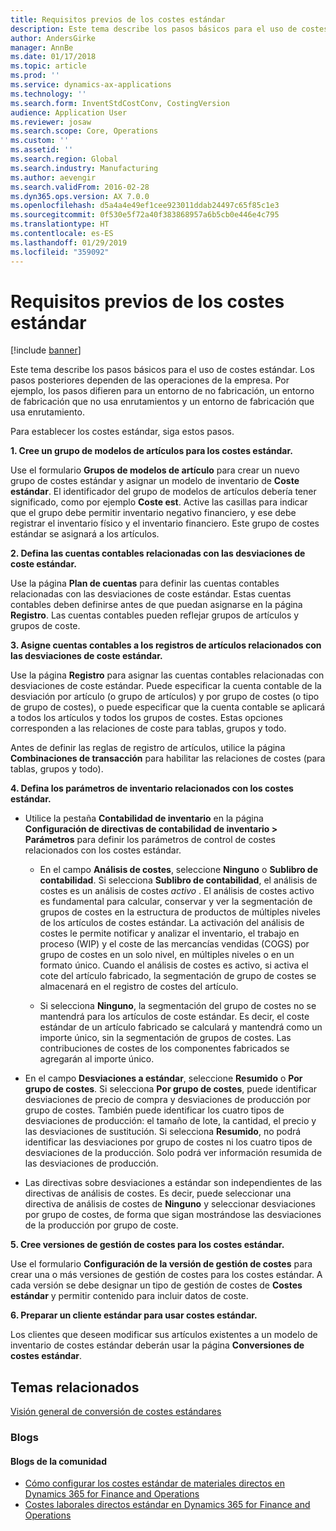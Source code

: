 ```yaml
---
title: Requisitos previos de los costes estándar
description: Este tema describe los pasos básicos para el uso de costes estándar.
author: AndersGirke
manager: AnnBe
ms.date: 01/17/2018
ms.topic: article
ms.prod: ''
ms.service: dynamics-ax-applications
ms.technology: ''
ms.search.form: InventStdCostConv, CostingVersion
audience: Application User
ms.reviewer: josaw
ms.search.scope: Core, Operations
ms.custom: ''
ms.assetid: ''
ms.search.region: Global
ms.search.industry: Manufacturing
ms.author: aevengir
ms.search.validFrom: 2016-02-28
ms.dyn365.ops.version: AX 7.0.0
ms.openlocfilehash: d5a4a4e49ef1cee923011ddab24497c65f85c1e3
ms.sourcegitcommit: 0f530e5f72a40f383868957a6b5cb0e446e4c795
ms.translationtype: HT
ms.contentlocale: es-ES
ms.lasthandoff: 01/29/2019
ms.locfileid: "359092"
---
```

# <a name="prerequisites-for-standard-costs"></a>Requisitos previos de los costes estándar

[!include [banner](../includes/banner.md)]

Este tema describe los pasos básicos para el uso de costes estándar. Los pasos posteriores dependen de las operaciones de la empresa. Por ejemplo, los pasos difieren para un entorno de no fabricación, un entorno de fabricación que no usa enrutamientos y un entorno de fabricación que usa enrutamiento. 

Para establecer los costes estándar, siga estos pasos.

**1. Cree un grupo de modelos de artículos para los costes estándar.**

Use el formulario **Grupos de modelos de artículo** para crear un nuevo grupo de costes estándar y asignar un modelo de inventario de **Coste estándar**. El identificador del grupo de modelos de artículos debería tener significado, como por ejemplo **Coste est**. Active las casillas para indicar que el grupo debe permitir inventario negativo financiero, y ese debe registrar el inventario físico y el inventario financiero. Este grupo de costes estándar se asignará a los artículos.

**2. Defina las cuentas contables relacionadas con las desviaciones de coste estándar.** 

Use la página **Plan de cuentas** para definir las cuentas contables relacionadas con las desviaciones de coste estándar. Estas cuentas contables deben definirse antes de que puedan asignarse en la página **Registro**. Las cuentas contables pueden reflejar grupos de artículos y grupos de coste.

**3. Asigne cuentas contables a los registros de artículos relacionados con las desviaciones de coste estándar.** 

Use la página **Registro** para asignar las cuentas contables relacionadas con desviaciones de coste estándar. Puede especificar la cuenta contable de la desviación por artículo (o grupo de artículos) y por grupo de costes (o tipo de grupo de costes), o puede especificar que la cuenta contable se aplicará a todos los artículos y todos los grupos de costes. Estas opciones corresponden a las relaciones de coste para tablas, grupos y todo. 

Antes de definir las reglas de registro de artículos, utilice la página **Combinaciones de transacción** para habilitar las relaciones de costes (para tablas, grupos y todo).

**4. Defina los parámetros de inventario relacionados con los costes estándar.** 

-  Utilice la pestaña **Contabilidad de inventario** en la página **Configuración de directivas de contabilidad de inventario > Parámetros** para definir los parámetros de control de costes relacionados con los costes estándar.

    -  En el campo **Análisis de costes**, seleccione **Ninguno** o **Sublibro de contabilidad**. Si selecciona **Sublibro de contabilidad**, el análisis de costes es un análisis de costes *activo* . El análisis de costes activo es fundamental para calcular, conservar y ver la segmentación de grupos de costes en la estructura de productos de múltiples niveles de los artículos de costes estándar. La activación del análisis de costes le permite notificar y analizar el inventario, el trabajo en proceso (WIP) y el coste de las mercancías vendidas (COGS) por grupo de costes en un solo nivel, en múltiples niveles o en un formato único. Cuando el análisis de costes es activo, si activa el cote del artículo fabricado, la segmentación de grupo de costes se almacenará en el registro de costes del artículo. 

    -  Si selecciona **Ninguno**, la segmentación del grupo de costes no se mantendrá para los artículos de coste estándar. Es decir, el coste estándar de un artículo fabricado se calculará y mantendrá como un importe único, sin la segmentación de grupos de costes. Las contribuciones de costes de los componentes fabricados se agregarán al importe único.

-  En el campo **Desviaciones a estándar**, seleccione **Resumido** o **Por grupo de costes**. Si selecciona **Por grupo de costes**, puede identificar desviaciones de precio de compra y desviaciones de producción por grupo de costes. También puede identificar los cuatro tipos de desviaciones de producción: el tamaño de lote, la cantidad, el precio y las desviaciones de sustitución. Si selecciona **Resumido**, no podrá identificar las desviaciones por grupo de costes ni los cuatro tipos de desviaciones de la producción. Solo podrá ver información resumida de las desviaciones de producción.

-  Las directivas sobre desviaciones a estándar son independientes de las directivas de análisis de costes. Es decir, puede seleccionar una directiva de análisis de costes de **Ninguno** y seleccionar desviaciones por grupo de costes, de forma que sigan mostrándose las desviaciones de la producción por grupo de coste.

**5. Cree versiones de gestión de costes para los costes estándar.** 

Use el formulario **Configuración de la versión de gestión de costes** para crear una o más versiones de gestión de costes para los costes estándar. A cada versión se debe designar un tipo de gestión de costes de **Costes estándar** y permitir contenido para incluir datos de coste.

**6. Preparar un cliente estándar para usar costes estándar.** 

Los clientes que deseen modificar sus artículos existentes a un modelo de inventario de costes estándar deberán usar la página **Conversiones de costes estándar**.


<a name="related-topics"></a>Temas relacionados
--------

[Visión general de conversión de costes estándares](standard-cost-conversion-overview.md)

### <a name="blogs"></a>Blogs

#### <a name="community-blogs"></a>Blogs de la comunidad

- [Cómo configurar los costes estándar de materiales directos en Dynamics 365 for Finance and Operations](https://financefunction.tech/2018/06/07/how-to-set-up-standard-costs-for-direct-materials-in-dynamics-365-for-finance-and-operations)
- [Costes laborales directos estándar en Dynamics 365 for Finance and Operations](https://financefunction.tech/2018/07/16/standard-direct-labor-cost-in-dynamics-365-for-finance-and-operations)

